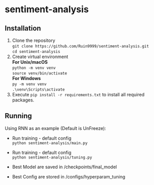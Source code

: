 # sentiment-analysis
## Installation
1. Clone the repository
<br/>`git clone https://github.com/Ruin9999/sentiment-analysis.git`
<br/>`cd sentiment-analysis`
3. Create virtual environment
<br/>**For Unix/macOS**
<br/>`python -m venv venv`
<br/>`source venv/bin/activate`
<br/>**For Windows**
<br/>`py -m venv venv`
<br/>`.\venv\Scripts\activate`
4. Execute `pip install -r requirements.txt` to install all required packages.


## Running
Using RNN as an example (Default is UnFreeze):
* Run training - default config
<br/>`python sentiment-analysis/main.py`

* Run training - default config
<br/>`python sentiment-analysis/tuning.py`

* Best Model are saved in /checkpoints/final_model

* Best Config are stored in /configs/hyperparam_tuning
